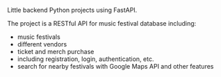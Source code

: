 Little backend Python projects using FastAPI.

The project is a RESTful API for music festival database including:
- music festivals
- different vendors
- ticket and merch purchase
- including registration, login, authentication, etc.
- search for nearby festivals with Google Maps API and other features
